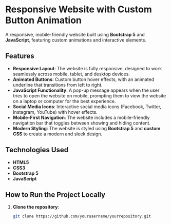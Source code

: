 # Responsive Website with Custom Button Animation

A responsive, mobile-friendly website built using **Bootstrap 5** and **JavaScript**, featuring custom animations and interactive elements.

## Features

- **Responsive Layout**: The website is fully responsive, designed to work seamlessly across mobile, tablet, and desktop devices.
- **Animated Buttons**: Custom button hover effects, with an animated underline that transitions from left to right.
- **JavaScript Functionality**: A pop-up message appears when the user tries to open the website on mobile, prompting them to view the website on a laptop or computer for the best experience.
- **Social Media Icons**: Interactive social media icons (Facebook, Twitter, Instagram, YouTube) with hover effects.
- **Mobile-First Navigation**: The website includes a mobile-friendly navigation bar that toggles between showing and hiding content.
- **Modern Styling**: The website is styled using **Bootstrap 5** and **custom CSS** to create a modern and sleek design.

## Technologies Used

- **HTML5**
- **CSS3**
- **Bootstrap 5**
- **JavaScript**

## How to Run the Project Locally

1. **Clone the repository**:

   ```bash
   git clone https://github.com/yourusername/yourrepository.git
